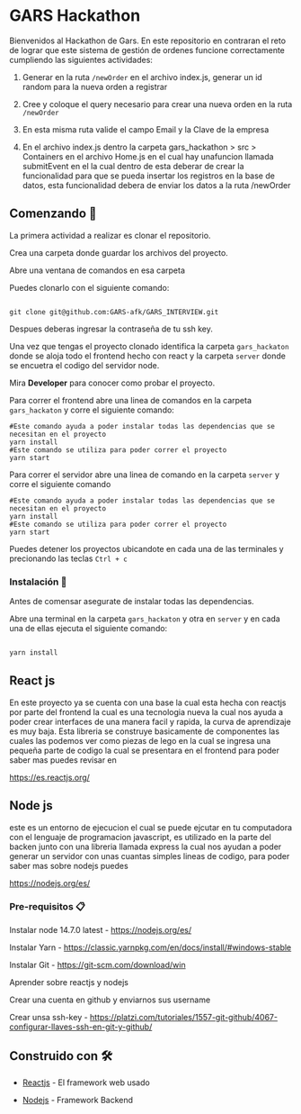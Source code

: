 # GARS Hackathon

Bienvenidos al Hackathon de Gars. En este repositorio en contraran el reto de lograr que este sistema de gestión de ordenes funcione correctamente cumpliendo las siguientes actividades:

1. Generar en la ruta `/newOrder` en el archivo index.js, generar un id random para la nueva orden a registrar

2. Cree y coloque el query necesario para crear una nueva orden en la ruta `/newOrder`

3. En esta misma ruta valide el campo Email y la Clave de la empresa
4. En el archivo index.js dentro la carpeta gars_hackathon > src > Containers en el archivo Home.js en el cual hay unafuncion llamada submitEvent en el la cual dentro de esta deberar de crear la funcionalidad para que se pueda insertar los registros en la base de datos, esta funcionalidad debera de enviar los datos a la ruta /newOrder 

## Comenzando 🚀

La primera actividad a realizar es clonar el repositorio.

Crea una carpeta donde guardar los archivos del proyecto.

Abre una ventana de comandos en esa carpeta

Puedes clonarlo con el siguiente comando:

```

git clone git@github.com:GARS-afk/GARS_INTERVIEW.git

```

Despues deberas ingresar la contraseña de tu ssh key.

Una vez que tengas el proyecto clonado identifica la carpeta `gars_hackaton` donde se aloja todo el frontend hecho con react y la carpeta `server` donde se encuetra el codigo del servidor node.

Mira **Developer** para conocer como probar el proyecto.

Para correr el frontend abre una linea de comandos en la carpeta `gars_hackaton` y corre el siguiente comando:

```
#Este comando ayuda a poder instalar todas las dependencias que se necesitan en el proyecto
yarn install 
#Este comando se utiliza para poder correr el proyecto
yarn start

```

Para correr el servidor abre una linea de comando en la carpeta `server` y corre el siguiente comando

```
#Este comando ayuda a poder instalar todas las dependencias que se necesitan en el proyecto
yarn install
#Este comando se utiliza para poder correr el proyecto
yarn start

```

Puedes detener los proyectos ubicandote en cada una de las terminales y precionando las teclas `Ctrl + c`

### Instalación 🔧

Antes de comensar asegurate de instalar todas las dependencias.

Abre una terminal en la carpeta `gars_hackaton` y otra en `server` y en cada una de ellas ejecuta el siguiente comando:

```js

yarn install

```
## React js
En este proyecto ya se cuenta con una base la cual esta hecha con reactjs por parte del frontend la cual es una tecnologia nueva la cual nos ayuda a poder crear interfaces de una manera facil y rapida, la curva de aprendizaje es muy baja. Esta libreria se construye basicamente de componentes las cuales las podemos ver como piezas de lego en la cual se ingresa una pequeña parte de codigo la cual se presentara en el frontend para poder saber mas puedes revisar en

https://es.reactjs.org/

## Node js
este es un entorno de ejecucion el cual se puede ejcutar en tu computadora con el lenguaje de programacion javascript, es utilizado en la parte del backen junto con una libreria llamada express la cual nos ayudan a poder generar un servidor con unas cuantas simples lineas de codigo, para poder saber mas sobre nodejs puedes 

https://nodejs.org/es/

### Pre-requisitos 📋

Instalar node 14.7.0 latest - https://nodejs.org/es/

Instalar Yarn - https://classic.yarnpkg.com/en/docs/install/#windows-stable

Instalar Git - https://git-scm.com/download/win

Aprender sobre reactjs y nodejs

Crear una cuenta en github y enviarnos sus username

Crear unsa ssh-key - https://platzi.com/tutoriales/1557-git-github/4067-configurar-llaves-ssh-en-git-y-github/

## Construido con 🛠️

* [Reactjs](https://es.reactjs.org/docs/getting-started.html) - El framework web usado

* [Nodejs](https://nodejs.org/es/docs/) - Framework Backend

